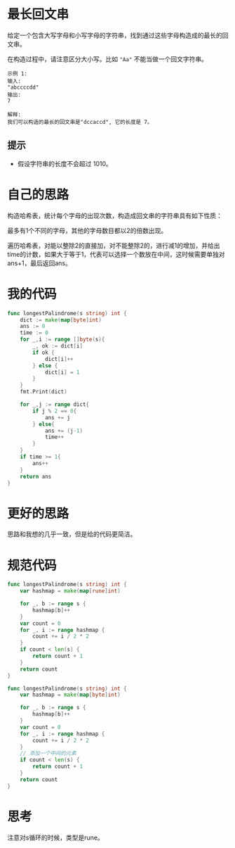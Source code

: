 # 最长回文串

给定一个包含大写字母和小写字母的字符串，找到通过这些字母构造成的最长的回文串。

在构造过程中，请注意区分大小写。比如 `"Aa"` 不能当做一个回文字符串。

```
示例 1:
输入:
"abccccdd"
输出:
7

解释:
我们可以构造的最长的回文串是"dccaccd", 它的长度是 7。
```

## 提示

- 假设字符串的长度不会超过 1010。

# 自己的思路

构造哈希表，统计每个字母的出现次数，构造成回文串的字符串具有如下性质：

最多有1个不同的字母，其他的字母数目都以2的倍数出现。

遍历哈希表，对能以整除2的直接加，对不能整除2的，进行减1的增加，并给出time的计数，如果大于等于1，代表可以选择一个数放在中间，这时候需要单独对ans+1，最后返回ans。

# 我的代码

```go
func longestPalindrome(s string) int {
    dict := make(map[byte]int)
    ans := 0
    time := 0
    for _,i := range []byte(s){
        _, ok := dict[i]
        if ok {
            dict[i]++
        } else {
            dict[i] = 1
        }
    }
    fmt.Print(dict)

    for _,j := range dict{
        if j % 2 == 0{
            ans += j
        } else{
            ans += (j-1)
            time++
        }
    }
    if time >= 1{
        ans++
    }
    return ans
}
```

# 更好的思路

思路和我想的几乎一致，但是给的代码更简洁。

# 规范代码

```go
func longestPalindrome(s string) int {
	var hashmap = make(map[rune]int)

	for _, b := range s {
		hashmap[b]++
	}
	var count = 0
	for _, i := range hashmap {
		count += i / 2 * 2
	}
	if count < len(s) {
		return count + 1
	}
	return count
}

func longestPalindrome(s string) int {
	var hashmap = make(map[byte]int)

	for _, b := range s {
		hashmap[b]++
	}
	var count = 0
	for _, i := range hashmap {
		count += i / 2 * 2
	}
    // 添加一个中间的元素
	if count < len(s) {
		return count + 1
	}
	return count
}
```

# 思考

注意对s循环的时候，类型是rune。

